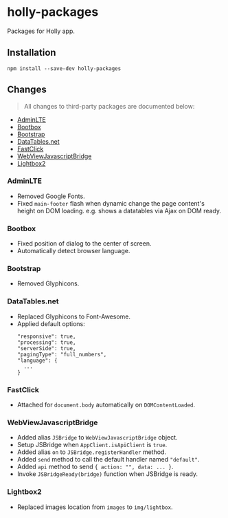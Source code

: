 # holly-packages

Packages for Holly app.

## Installation

```
npm install --save-dev holly-packages
```

## Changes

> All changes to third-party packages are documented below:

<!-- MarkdownTOC -->

- [AdminLTE](#adminlte)
- [Bootbox](#bootbox)
- [Bootstrap](#bootstrap)
- [DataTables.net](#datatablesnet)
- [FastClick](#fastclick)
- [WebViewJavascriptBridge](#webviewjavascriptbridge)
- [Lightbox2](#lightbox2)

<!-- /MarkdownTOC -->

### AdminLTE

- Removed Google Fonts.
- Fixed `main-footer` flash when dynamic change the page content's height on DOM loading. e.g. shows a datatables via Ajax on DOM ready.

### Bootbox

- Fixed position of dialog to the center of screen.
- Automatically detect browser language.

### Bootstrap

- Removed Glyphicons.

### DataTables.net

- Replaced Glyphicons to Font-Awesome.
- Applied default options: 
  ```
  "responsive": true,
  "processing": true,
  "serverSide": true,
  "pagingType": "full_numbers",
  "language": {
    ...
  }
  ```

### FastClick

- Attached for `document.body` automatically on `DOMContentLoaded`.

### WebViewJavascriptBridge

- Added alias `JSBridge` to `WebViewJavascriptBridge` object.
- Setup JSBridge when `AppClient.isApiClient` is `true`.
- Added alias `on` to `JSBridge.registerHandler` method.
- Added `send` method to call the default handler named `"default"`.
- Added `api` method to send `{ action: "", data: ... }`.
- Invoke `JSBridgeReady(bridge)` function when JSBridge is ready.

### Lightbox2

- Replaced images location from `images` to `img/lightbox`.

